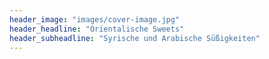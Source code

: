 ```yaml
---
header_image: "images/cover-image.jpg"
header_headline: "Orientalische Sweets"
header_subheadline: "Syrische und Arabische Süßigkeiten"
---
```

